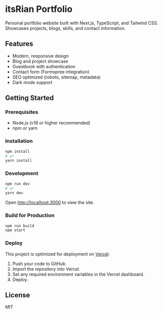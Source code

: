 # itsRian Portfolio

Personal portfolio website built with Next.js, TypeScript, and Tailwind CSS. Showcases projects, blogs, skills, and contact information.

## Features

- Modern, responsive design
- Blog and project showcase
- Guestbook with authentication
- Contact form (Formspree integration)
- SEO optimized (robots, sitemap, metadata)
- Dark mode support

## Getting Started

### Prerequisites

- Node.js (v18 or higher recommended)
- npm or yarn

### Installation

```bash
npm install
# or
yarn install
```

### Development

```bash
npm run dev
# or
yarn dev
```

Open [http://localhost:3000](http://localhost:3000) to view the site.

### Build for Production

```bash
npm run build
npm start
```

### Deploy

This project is optimized for deployment on [Vercel](https://vercel.com/):

1. Push your code to GitHub.
2. Import the repository into Vercel.
3. Set any required environment variables in the Vercel dashboard.
4. Deploy.

## License

MIT
